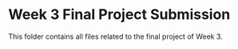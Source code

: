 # Week 3 Final Project Submission
This folder contains all files related to the final project of Week 3.
